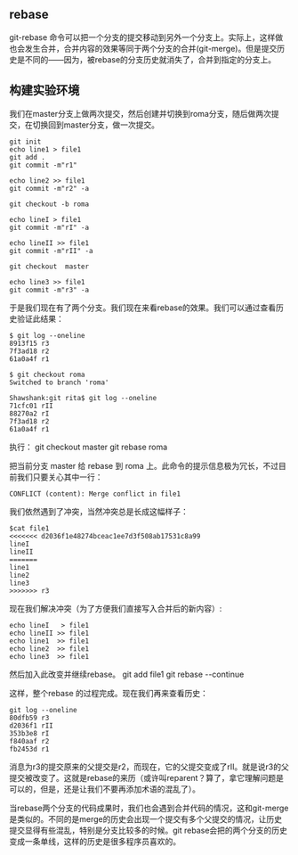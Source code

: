 ## rebase 

git-rebase 命令可以把一个分支的提交移动到另外一个分支上。实际上，这样做也会发生合并，合并内容的效果等同于两个分支的合并(git-merge)。但是提交历史是不同的——因为，被rebase的分支历史就消失了，合并到指定的分支上。

## 构建实验环境

我们在master分支上做两次提交，然后创建并切换到roma分支，随后做两次提交，在切换回到master分支，做一次提交。

    git init 
    echo line1 > file1
    git add .
    git commit -m"r1"

	echo line2 >> file1
    git commit -m"r2" -a
    
    git checkout -b roma

    echo lineI > file1
    git commit -m"rI" -a

	echo lineII >> file1
    git commit -m"rII" -a

	git checkout  master

	echo line3 >> file1
    git commit -m"r3" -a

于是我们现在有了两个分支。我们现在来看rebase的效果。我们可以通过查看历史验证此结果：

    $ git log --oneline
    8913f15 r3
    7f3ad18 r2
    61a0a4f r1
    
    $ git checkout roma
    Switched to branch 'roma'
    
    Shawshank:git rita$ git log --oneline
    71cfc01 rII
    88270a2 rI
    7f3ad18 r2
    61a0a4f r1

执行：
    git checkout master
    git rebase roma


把当前分支 master 给 rebase 到 roma 上。此命令的提示信息极为冗长，不过目前我们只要关心其中一行：

    CONFLICT (content): Merge conflict in file1

我们依然遇到了冲突，当然冲突总是长成这幅样子：

    $cat file1
    <<<<<<< d2036f1e48274bceac1ee7d3f508ab17531c8a99
    lineI
    lineII
    =======
    line1
    line2
    line3
    >>>>>>> r3

现在我们解决冲突（为了方便我们直接写入合并后的新内容）:

    echo lineI   > file1
    echo lineII >> file1
    echo line1  >> file1
    echo line2  >> file1 
    echo line3  >> file1

然后加入此改变并继续rebase。
    git add file1
    git rebase --continue
    

这样，整个rebase 的过程完成。现在我们再来查看历史：

    git log --oneline
    80dfb59 r3
    d2036f1 rII
    353b3e8 rI
    f840aaf r2
    fb2453d r1

消息为r3的提交原来的父提交是r2，而现在，它的父提交变成了rII。就是说r3的父提交被改变了。这就是rebase的来历（或许叫reparent？算了，拿它理解问题是可以的，但是，还是让我们不要再添加术语的混乱了）。

当rebase两个分支的代码成果时，我们也会遇到合并代码的情况，这和git-merge是类似的。不同的是merge的历史会出现一个提交有多个父提交的情况，让历史提交显得有些混乱，特别是分支比较多的时候。git rebase会把的两个分支的历史变成一条单线，这样的历史是很多程序员喜欢的。









